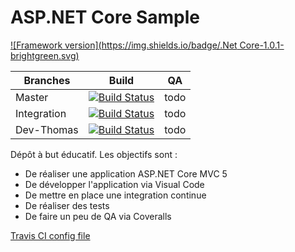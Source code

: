 # ASP.NET Core Sample

[![Framework version](https://img.shields.io/badge/.Net Core-1.0.1-brightgreen.svg)](https://fr.wikipedia.org/wiki/Microsoft_.NET)


| Branches                | Build     | QA                                                                                                                    |
|-----------------------------|--------------|---------------------------------------------------------------------------------------------------------------------------|
| Master 						| [![Build Status](https://travis-ci.org/Magicthoto/Square.svg?branch=master)](https://travis-ci.org/Magicthoto/Square) | todo |
| Integration 				| [![Build Status](https://travis-ci.org/Magicthoto/Square.svg?branch=integ)](https://travis-ci.org/Magicthoto/Square) | todo |
| Dev-Thomas 				| [![Build Status](https://travis-ci.org/Magicthoto/Square.svg?branch=Dev-Thomas)](https://travis-ci.org/Magicthoto/Square) | todo |
 
Dépôt à but éducatif. Les objectifs sont :
- De réaliser une application ASP.NET Core MVC 5
- De développer l'application via Visual Code
- De mettre en place une integration continue
- De réaliser des tests
- De faire un peu de QA via Coveralls

[Travis CI config file](https://travis-ci.org/Magicthoto/Square)

